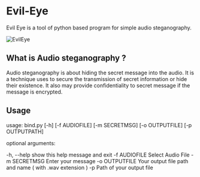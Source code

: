 # Evil-Eye
Evil Eye is a tool of python based program for simple audio steganography.



![EvilEye](https://user-images.githubusercontent.com/88737074/185978331-3f9bbc2e-01bc-4d19-8205-7bd9ea2d144a.png)


## What is Audio steganography ?

Audio steganography is about hiding the secret message into the audio. It is a technique uses to secure the transmission of secret information or hide their existence. It also may provide confidentiality to secret message if the message is encrypted.



## Usage

usage: bind.py [-h] [-f AUDIOFILE] [-m SECRETMSG] [-o OUTPUTFILE] [-p OUTPUTPATH]

optional arguments:

  -h, --help    show this help message and exit
  -f AUDIOFILE  Select Audio File
  -m SECRETMSG  Enter your message
  -o OUTPUTFILE Your output file path and name ( with .wav extension )
  -p Path of your output file  
